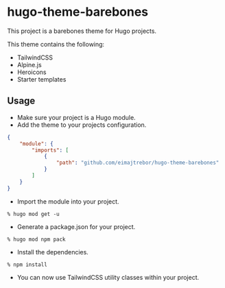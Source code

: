 # hugo-theme-barebones

This project is a barebones theme for Hugo projects.

This theme contains the following:

- TailwindCSS
- Alpine.js
- Heroicons
- Starter templates

## Usage

- Make sure your project is a Hugo module.
- Add the theme to your projects configuration.

```json
{
    "module": {
        "imports": [
            {
                "path": "github.com/eimajtrebor/hugo-theme-barebones"
            }
        ]
    }
}
```

- Import the module into your project.

```
% hugo mod get -u
```

- Generate a package.json for your project.

```
% hugo mod npm pack
```

- Install the dependencies.

```
% npm install
```

- You can now use TailwindCSS utility classes within your project.
